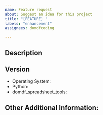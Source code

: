 ```yaml
---
name: Feature request
about: Suggest an idea for this project
title: "[FEATURE] "
labels: "enhancement"
assignees: domdfcoding

---
```


<!-- Have you searched for similar issues? Someone may already be working on the feature you are suggesting. Before submitting this issue, please check the open issues and add a note before logging a new issue. 

PLEASE USE THE TEMPLATE BELOW TO PROVIDE INFORMATION ABOUT THE ISSUE. 
INSUFFICIENT INFO WILL GET THE ISSUE CLOSED. IT WILL ONLY BE REOPENED AFTER SUFFICIENT INFO IS PROVIDED-->


## Description 
<!--Provide a clear and concise description of what the problem is and the improvement you are suggesting-->

<!--Please add screenshots if needed-->


## Version

  * Operating System: 
  * Python: 
  * domdf_spreadsheet_tools: 


## Other Additional Information:
<!--Any additional information, related issues, etc.-->



